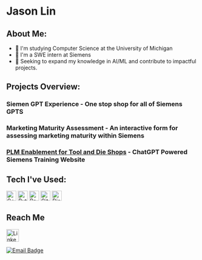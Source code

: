 # Jason Lin

## About Me:
- 📗 I'm studying Computer Science at the University of Michigan
- 💼 I'm a SWE intern at Siemens
- 🌟 Seeking to expand my knowledge in AI/ML and contribute to impactful projects.

  
## Projects Overview:
### Siemen GPT Experience - One stop shop for all of Siemens GPTS
### Marketing Maturity Assessment - An interactive form for assessing marketing maturity within Siemens
### [PLM Enablement for Tool and Die Shops](https://plmenablement.onrender.com) - ChatGPT Powered Siemens Training Website

## Tech I've Used:
<p>
  <img alt="C++" src="https://img.shields.io/badge/C%2B%2B-00599C?style=flat-square&logo=c%2B%2B&logoColor=white" height=26/>
  <img alt="Python" src="https://img.shields.io/badge/-Python-3776AB?style=flat-square&logo=python&logoColor=white" height=26/>
  <img alt="React" src="https://img.shields.io/badge/-React-1DA1F2?style=flat-square&logo=react&logoColor=white" height=26/>
  <img alt="Git" src="https://img.shields.io/badge/-Git-F05032?style=flat-square&logo=git&logoColor=white" height=26/>
  <img alt="Django" src="https://img.shields.io/badge/-Django/DRF-092E20?style=flat-square&logo=django&logoColor=white" height=26/>
</p>

## Reach Me
<a href="https://www.linkedin.com/in/jason-lin129" target="_blank">
  <img alt="LinkedIn" src="https://img.shields.io/badge/linkedin-%230077B5.svg?&style=for-the-badge&logo=linkedin&logoColor=white" height=33/>
</a>

[![Email Badge](https://img.shields.io/badge/Gmail-Contact_Me-green?style=flat-square&logo=gmail&logoColor=FFFFFF&labelColor=3A3B3C&color=62F1CD)](mailto:linjay@umich.edu)





